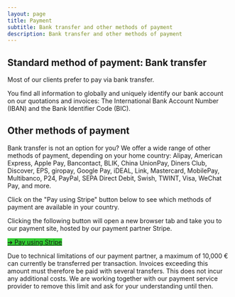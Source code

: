 ```yaml
---
layout: page
title: Payment
subtitle: Bank transfer and other methods of payment
description: Bank transfer and other methods of payment
---
```


<h2>Standard method of payment: Bank transfer</h2>
<p>Most of our clients prefer to pay via bank transfer.</p>

<p>You find all information to globally and uniquely identify our bank account on our quotations and invoices: The International Bank Account Number (IBAN) and the Bank Identifier Code (BIC).</p>

<h2>Other methods of payment</h2>
<p>Bank transfer is not an option for you? We offer a wide range of other methods of payment, depending on your home country: Alipay, American Express, Apple Pay, Bancontact, BLIK, China UnionPay, Diners Club, Discover, EPS, giropay, Google Pay, iDEAL, Link, Mastercard, MobilePay, Multibanco, P24, PayPal, SEPA Direct Debit, Swish, TWINT, Visa, WeChat Pay, and more.</p>

<p>Click on the "Pay using Stripe" button below to see which methods of payment are available in your country.</p>

<p>Clicking the following button will open a new browser tab and take you to our payment site, hosted by our payment partner Stripe.</p>

<p><a href="https://buy.stripe.com/5kA9AX37u4VteBO5kk?locale=en" target="_blank" class="button mtrcs-external-link is-link is-normal is-hover has-text-black has-text-weight-bold" style="background-color: limegreen">➔ Pay using Stripe</a></p>

<p>Due to technical limitations of our payment partner, a maximum of 10,000 € can currently be transferred per transaction. Invoices exceeding this amount must therefore be paid with several transfers. This does not incur any additional costs. We are working together with our payment service provider to remove this limit and ask for your understanding until then.</p>
